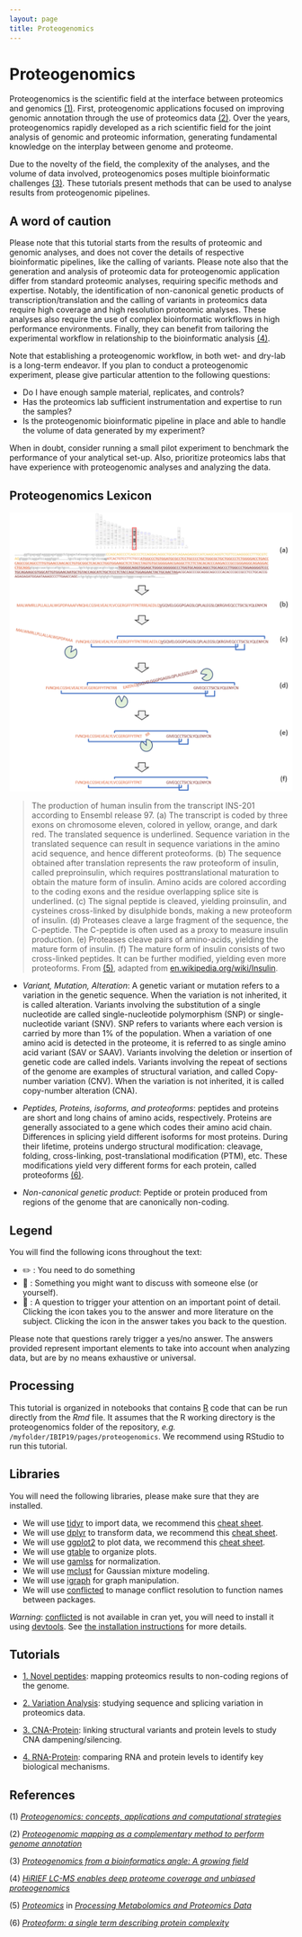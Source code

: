 ```yaml
---
layout: page
title: Proteogenomics
---
```


# Proteogenomics

Proteogenomics is the scientific field at the interface between proteomics and genomics [(1)](#references). First, proteogenomic applications focused on improving genomic annotation through the use of proteomics data [(2)](#references). Over the years, proteogenomics rapidly developed as a rich scientific field for the joint analysis of genomic and proteomic information, generating fundamental knowledge on the interplay between genome and proteome.

Due to the novelty of the field, the complexity of the analyses, and the volume of data involved, proteogenomics poses multiple bioinformatic challenges [(3)](#references). These tutorials present methods that can be used to analyse results from proteogenomic pipelines. 

## A word of caution

Please note that this tutorial starts from the results of proteomic and genomic analyses, and does not cover the details of respective bioinformatic pipelines, like the calling of variants. Please note also that the generation and analysis of proteomic data for proteogenomic application differ from standard proteomic analyses, requiring specific methods and expertise. Notably, the identification of non-canonical genetic products of transcription/translation and the calling of variants in proteomics data require high coverage and high resolution proteomic analyses. These analyses also require the use of complex bioinformatic workflows in high performance environments. Finally, they can benefit from tailoring the experimental workflow in relationship to the bioinformatic analysis [(4)](#references).

Note that establishing a proteogenomic workflow, in both wet- and dry-lab is a long-term endeavor. If you plan to conduct a proteogenomic experiment, please give particular attention to the following questions:
- Do I have enough sample material, replicates, and controls?
- Has the proteomics lab sufficient instrumentation and expertise to run the samples?
- Is the proteogenomic bioinformatic pipeline in place and able to handle the volume of data generated by my experiment?

When in doubt, consider running a small pilot experiment to benchmark the performance of your analytical set-up. Also, prioritize proteomics labs that have experience with proteogenomic analyses and analyzing the data.

## Proteogenomics Lexicon

![From_Genes_To_Proteoforms](proteogenomics/resources/images/Insulin.png?raw=true "Insulin from gene to proteoforms")

> The production of human insulin from the transcript INS-201 according to Ensembl release 97. (a) The transcript is coded by three exons on chromosome eleven, colored in yellow, orange, and dark red. The translated sequence is underlined. Sequence variation in the translated sequence can result in sequence variations in the amino acid sequence, and hence different proteoforms. (b) The sequence obtained after translation represents the raw proteoform of insulin, called preproinsulin, which requires posttranslational maturation to obtain the mature form of insulin. Amino acids are colored according to the coding exons and the residue overlapping splice site is underlined. (c) The signal peptide is cleaved, yielding proinsulin, and cysteines cross-linked by disulphide bonds, making a new proteoform of insulin. (d) Proteases cleave a large fragment of the sequence, the C-peptide. The C-peptide is often used as a proxy to measure insulin production. (e) Proteases cleave pairs of amino-acids, yielding the mature form of insulin. (f) The mature form of insulin consists of two cross-linked peptides. It can be further modified, yielding even more proteoforms. From [(5)](#references), adapted from [en.wikipedia.org/wiki/Insulin](https://en.wikipedia.org/wiki/Insulin#/media/File:Insulin_path.svg).

- _Variant, Mutation, Alteration_: A genetic variant or mutation refers to a variation in the genetic sequence. When the variation is not inherited, it is called alteration. Variants involving the substitution of a single nucleotide are called single-nucleotide polymorphism (SNP) or single-nucleotide variant (SNV). SNP refers to variants where each version is carried by more than 1% of the population. When a variation of one amino acid is detected in the proteome, it is referred to as single amino acid variant (SAV or SAAV). Variants involving the deletion or insertion of genetic code are called indels. Variants involving the repeat of sections of the genome are examples of structural variation, and called Copy-number variation (CNV). When the variation is not inherited, it is called copy-number alteration (CNA).

- _Peptides, Proteins, isoforms, and proteoforms_: peptides and proteins are short and long chains of amino acids, respectively. Proteins are generally associated to a gene which codes their amino acid chain. Differences in splicing yield different isoforms for most proteins. During their lifetime, proteins undergo structural modification: cleavage, folding, cross-linking, post-translational modification (PTM), etc. These modifications yield very different forms for each protein, called proteoforms [(6)](#references).

- _Non-canonical genetic product_: Peptide or protein produced from regions of the genome that are canonically non-coding.

## Legend

You will find the following icons throughout the text:

* :pencil2: : You need to do something
* :speech_balloon: : Something you might want to discuss with someone else (or yourself).
* :thought_balloon: : A question to trigger your attention on an important point of detail. Clicking the icon takes you to the answer and more literature on the subject. Clicking the icon in the answer takes you back to the question.

Please note that questions rarely trigger a yes/no answer. The answers provided represent important elements to take into account when analyzing data, but are by no means exhaustive or universal.


## Processing

This tutorial is organized in notebooks that contains [R](r-project.org) code that can be run directly from the _Rmd_ file. It assumes that the R working directory is the proteogenomics folder of the repository, _e.g._ `/myfolder/IBIP19/pages/proteogenomics`. We recommend using RStudio to run this tutorial.


## Libraries

You will need the following libraries, please make sure that they are installed.

- We will use [tidyr](tidyr.tidyverse.org) to import data, we recommend this [cheat sheet](https://github.com/rstudio/cheatsheets/blob/master/data-import.pdf).
- We will use [dplyr](dplyr.tidyverse.org) to transform data, we recommend this [cheat sheet](https://github.com/rstudio/cheatsheets/blob/master/data-transformation.pdf).
- We will use [ggplot2](ggplot2.tidyverse.org) to plot data, we recommend this [cheat sheet](https://github.com/rstudio/cheatsheets/blob/master/data-visualization-2.1.pdf).
- We will use [gtable](github.com/r-lib/gtable) to organize plots.
- We will use [gamlss](https://www.gamlss.com/) for normalization.
- We will use [mclust](https://mclust-org.github.io) for Gaussian mixture modeling.
- We will use [igraph](https://igraph.org) for graph manipulation.
- We will use [conflicted](https://github.com/r-lib/conflicted) to manage conflict resolution to function names between packages.

*Warning*: [conflicted](https://github.com/r-lib/conflicted) is not available in cran yet, you will need to install it using [devtools](https://devtools.r-lib.org/). See [the installation instructions](https://github.com/r-lib/conflicted#installation) for more details.

## Tutorials

- [1. Novel peptides](proteogenomics/novel_peptides.md): mapping proteomics results to non-coding regions of the genome.

- [2. Variation Analysis](proteogenomics/variation_analysis.md): studying sequence and splicing variation in proteomics data.

- [3. CNA-Protein](proteogenomics/can_protein.md): linking structural variants and protein levels to study CNA dampening/silencing.

- [4. RNA-Protein](proteogenomics/rna_protein.md): comparing RNA and protein levels to identify key biological mechanisms.


## References

(1) [_Proteogenomics: concepts, applications and computational strategies_](https://www.ncbi.nlm.nih.gov/pubmed/25357241)

(2) [_Proteogenomic mapping as a complementary method to perform genome annotation_](https://www.ncbi.nlm.nih.gov/pubmed/14730672)

(3) [_Proteogenomics from a bioinformatics angle: A growing field_](https://www.ncbi.nlm.nih.gov/pubmed/26670565)

(4) [_HiRIEF LC-MS enables deep proteome coverage and unbiased proteogenomics_](https://www.ncbi.nlm.nih.gov/pubmed/24240322)

(5) [_Proteomics_](rcs.org) in [_Processing Metabolomics and Proteomics Data_](rcs.org)

(6) [_Proteoform: a single term describing protein complexity_](https://www.ncbi.nlm.nih.gov/pubmed/23443629)
